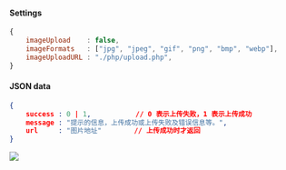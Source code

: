 #### Settings

```javascript
{
    imageUpload    : false,
    imageFormats   : ["jpg", "jpeg", "gif", "png", "bmp", "webp"],
    imageUploadURL : "./php/upload.php",
}
```

#### JSON data

```json
{
    success : 0 | 1,           // 0 表示上传失败，1 表示上传成功
    message : "提示的信息，上传成功或上传失败及错误信息等。",
    url     : "图片地址"        // 上传成功时才返回
}
```
![](upload_images\2018-6-1\1527842401265.jpg)